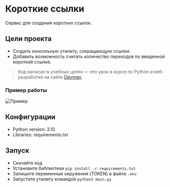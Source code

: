 # Короткие ссылки

Сервис для создания коротких ссылок.

## Цели проекта

* Создать консольную утилиту, сокращающую ссылки.
* Добавить возможность считать количество переходов по введенной короткой ссылке.
> Код написан в учебных целях — это урок в курсе по Python и веб-разработке на сайте [Devman](https://dvmn.org).

### Пример работы

![Пример](https://github.com/etokosmo/bitlinks/blob/main/github/bitly_example.gif)

## Конфигурации

* Python version: 3.10
* Libraries: requirements.txt

## Запуск

- Скачайте код
- Установите библиотеки `pip install -r requirements.txt`
- Запишите переменные окружения (TOKEN) в файле `.env`
- Запустите утилиту командой `python3 main.py`
